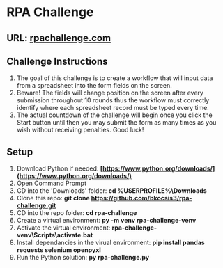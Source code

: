 # RPA Challenge

## URL: [rpachallenge.com](https://rpachallenge.com/)

## Challenge Instructions
1. The goal of this challenge is to create a workflow that will input data from a spreadsheet into the form fields on the screen.
2. Beware! The fields will change position on the screen after every submission throughout 10 rounds thus the workflow must correctly identify where each spreadsheet record must be typed every time.
3. The actual countdown of the challenge will begin once you click the Start button until then you may submit the form as many times as you wish without receiving penalties.
Good luck!

## Setup
1. Download Python if needed: **[https://www.python.org/downloads/](https://www.python.org/downloads/)**
2. Open Command Prompt
3. CD into the 'Downloads' folder: **cd %USERPROFILE%\Downloads**
4. Clone this repo: **git clone https://github.com/bkocsis3/rpa-challenge.git**
5. CD into the repo folder: **cd rpa-challenge**
6. Create a virtual environment: **py -m venv rpa-challenge-venv**
7. Activate the virtual environment: **rpa-challenge-venv\Scripts\activate.bat**
8. Install dependancies in the virual environment: **pip install pandas requests selenium openpyxl**
9. Run the Python solution: **py rpa-challenge.py**
